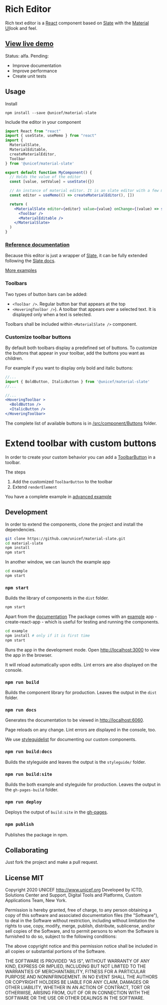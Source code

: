 # Rich Editor
Rich text editor is a [React](https://reactjs.org) component based on [Slate](https://www.slatejs.org/examples/richtext) with the [Material UI](https://material-ui.com/)look and feel.

## [View live demo](https://unicef.github.io/material-slate/) 



Status: alfa.
Pending: 
- Improve documentation
- Improve performance
- Create unit tests

## Usage 

Install 
```
npm install --save @unicef/material-slate
```

Include the editor in your component

```jsx static
import React from "react"
import { useState, useMemo } from "react"
import {
  MaterialSlate,
  MaterialEditable,
  createMaterialEditor,
  Toolbar
} from '@unicef/material-slate' 

export default function MyComponent() {
  // Holds the value of the editor
  const [value, setValue] = useState({})

  // An instance of material editor. It is an slate editor with a few more functions
  const editor = useMemo(() => createMaterialEditor(), [])

  return (
    <MaterialSlate editor={editor} value={value} onChange={(value) => setValue(value)}>
      <Toolbar />
      <MaterialEditable />
    </MaterialSlate>
  )
}
```

### [Reference documentation](https://unicef.github.io/material-slate/docs/) 

Because this editor is just a wrapper of [Slate](https://github.com/ianstormtaylor/slate), it can be fully extended following the [Slate docs](https://docs.slatejs.org/).

[More examples](https://github.com/unicef/material-slate/tree/master/example/src)

### Toolbars
Two types of button bars can be added:
 - `<Toolbar />`. Regular button bar that appears at the top
 - `<HoveringToolbar />`). A toolbar that appears over a selected text. It is displayed only when a text is selected.

 Toolbars shall be included within `<MaterialSlate />` component.

### Customize toolbar buttons

By default both toolbars display a predefined set of buttons. To customize the buttons that appear in your toolbar, add the buttons you want as children.

For example if you want to display only bold and italic buttons: 
```jsx static
//...
import { BoldButton, ItalicButton } from '@unicef/material-slate'
//...

//...
<HoveringToolbar >
  <BoldButton />
  <ItalicButton />
</HoveringToolbar>
``` 

The complete list of available buttons is in [/src/component/Buttons](https://github.com/unicef/material-slate/tree/master/src/components/Buttons) folder.

# Extend toolbar with custom buttons
In order to create your custom behavior you can add a [ToolbarButton](https://unicef.github.io/material-slate/docs/#toolbarbutton) in a toolbar.

The steps 
1. Add the customized `ToolbarButton` to the toolbar
2. Extend `renderElement` 

You have a complete example in [advanced example](https://github.com/unicef/material-slate/blob/master/example/src/Advanced.js)


## Development
In order to extend the components, clone the project and install the dependencies.

```bash
git clone https://github.com/unicef/material-slate.git
cd material-slate
npm install
npm start
```

In another window, we can launch the example app
```bash
cd example
npm start
```

### `npm start`

Builds the library of components in the `dist` folder.

```bash
npm start
```

Apart from the [documentation](https://unicef.github.io/material-slate/) The package comes with an [example](https://github.com/unicef/material-ui-texteditor/tree/master/example) app - create-react-app - which is useful for testing and running the components.

```bash
cd example
npm install # only if it is first time
npm start
```

Runs the app in the development mode. Open [http://localhost:3000](http://localhost:3000) to view the app in the browser.

It will reload automatically upon edits. Lint errors are also displayed on the console.

### `npm run build`

Builds the component library for production. Leaves the output in the `dist` folder.

### `npm run docs`

Generates the documentation to be viewed in [http://localhost:6060](http://localhost:6060).

Page reloads on any change. Lint errors are displayed in the console, too.

We use [styleguidelist](https://react-styleguidist.js.org/) for documenting our custom components.

### `npm run build:docs`

Builds the styleguide and leaves the output is the `styleguide/` folder.

### `npm run build:site`

Builds the both example and styleguide for production. Leaves the output in the `gh-pages-build` folder.

### `npm run deploy`

Deploys the output of `build:site` in the [gh-pages](https://unicef.github.io/material-slate/).

### `npm publish`

Publishes the package in npm.

## Collaborating

Just fork the project and make a pull request.

## License MIT
Copyright 2020 UNICEF http://www.unicef.org 
Developed by ICTD, Solutions Center and Support, Digital Tools and Platforms, Custom Applications Team, New York.

Permission is hereby granted, free of charge, to any person obtaining a copy of this software and associated documentation files (the "Software"), to deal in the Software without restriction, including without limitation the rights to use, copy, modify, merge, publish, distribute, sublicense, and/or sell copies of the Software, and to permit persons to whom the Software is furnished to do so, subject to the following conditions:

The above copyright notice and this permission notice shall be included in all copies or substantial portions of the Software.

THE SOFTWARE IS PROVIDED "AS IS", WITHOUT WARRANTY OF ANY KIND, EXPRESS OR IMPLIED, INCLUDING BUT NOT LIMITED TO THE WARRANTIES OF MERCHANTABILITY, FITNESS FOR A PARTICULAR PURPOSE AND NONINFRINGEMENT. IN NO EVENT SHALL THE AUTHORS OR COPYRIGHT HOLDERS BE LIABLE FOR ANY CLAIM, DAMAGES OR OTHER LIABILITY, WHETHER IN AN ACTION OF CONTRACT, TORT OR OTHERWISE, ARISING FROM, OUT OF OR IN CONNECTION WITH THE SOFTWARE OR THE USE OR OTHER DEALINGS IN THE SOFTWARE.
